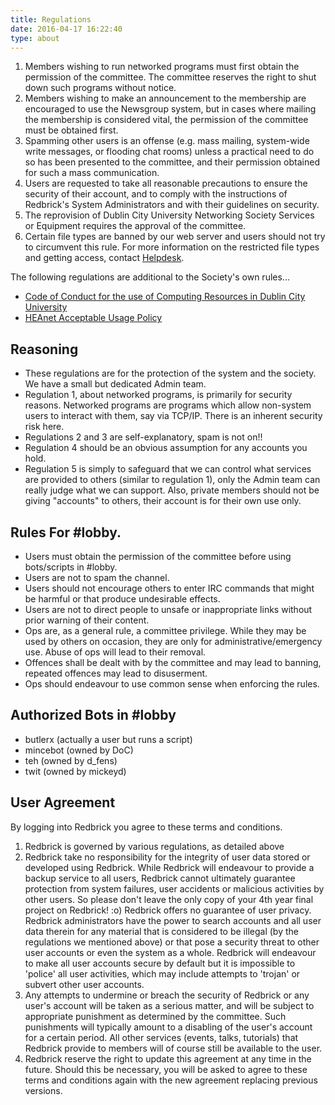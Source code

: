 ```yaml
---
title: Regulations
date: 2016-04-17 16:22:40
type: about
---
```



1. Members wishing to run networked programs must first obtain the permission
   of the committee. The committee reserves the right to shut down such
   programs without notice.
2. Members wishing to make an announcement to the membership are encouraged to
   use the Newsgroup system, but in cases where mailing the membership is
   considered vital, the permission of the committee must be obtained first.
3. Spamming other users is an offense (e.g. mass mailing, system-wide write
   messages, or flooding chat rooms) unless a practical need to do so has been
   presented to the committee, and their permission obtained for such a mass
   communication.
4. Users are requested to take all reasonable precautions to ensure the
   security of their account, and to comply with the instructions of Redbrick's
   System Administrators and with their guidelines on security.
5. The reprovision of Dublin City University Networking Society Services or
   Equipment requires the approval of the committee.
6. Certain file types are banned by our web server and users should not try to
   circumvent this rule. For more information on the restricted file types and
   getting access, contact [Helpdesk](mailto:helpdesk@redbrick.dcu.ie).


The following regulations are additional to the Society's own rules...
- [Code of Conduct for the use of Computing Resources in Dublin City
  University][1]
- [HEAnet Acceptable Usage Policy][2]

## Reasoning
- These regulations are for the protection of the system and the society. We
  have a small but dedicated Admin team.
- Regulation 1, about networked programs, is primarily for security reasons.
  Networked programs are programs which allow non-system users to interact with
  them, say via TCP/IP. There is an inherent security risk here.
- Regulations 2 and 3 are self-explanatory, spam is not on!!
- Regulation 4 should be an obvious assumption for any accounts you hold.
- Regulation 5 is simply to safeguard that we can control what services are
  provided to others (similar to regulation 1), only the Admin team can really
  judge what we can support. Also, private members should not be giving
  "accounts" to others, their account is for their own use only.

## Rules For #lobby.
- Users must obtain the permission of the committee before using bots/scripts
  in #lobby.
- Users are not to spam the channel.
- Users should not encourage others to enter IRC commands that might be harmful
  or that produce undesirable effects.
- Users are not to direct people to unsafe or inappropriate links without prior
  warning of their content.
- Ops are, as a general rule, a committee privilege. While they may be used by
  others on occasion, they are only for administrative/emergency use. Abuse of
  ops will lead to their removal.
- Offences shall be dealt with by the committee and may lead to banning,
  repeated offences may lead to disuserment.
- Ops should endeavour to use common sense when enforcing the rules.

## Authorized Bots in #lobby
- butlerx (actually a user but runs a script)
- mincebot (owned by DoC)
- teh (owned by d_fens)
- twit (owned by mickeyd)

## User Agreement
By logging into Redbrick you agree to these terms and conditions.

1. Redbrick is governed by various regulations, as detailed above
2. Redbrick take no responsibility for the integrity of user data stored or
   developed using Redbrick. While Redbrick will endeavour to provide a backup
   service to all users, Redbrick cannot ultimately guarantee protection from
   system failures, user accidents or malicious activities by other users. So
   please don't leave the only copy of your 4th year final project on Redbrick!
   :o) Redbrick offers no guarantee of user privacy. Redbrick administrators
   have the power to search accounts and all user data therein for any material
   that is considered to be illegal (by the regulations we mentioned above) or
   that pose a security threat to other user accounts or even the system as a
   whole. Redbrick will endeavour to make all user accounts secure by default
   but it is impossible to 'police' all user activities, which may include
   attempts to 'trojan' or subvert other user accounts.
3. Any attempts to undermine or breach the security of Redbrick or any user's
   account will be taken as a serious matter, and will be subject to
   appropriate punishment as determined by the committee. Such punishments will
   typically amount to a disabling of the user's account for a certain period.
   All other services (events, talks, tutorials) that Redbrick provide to
   members will of course still be available to the user.
4. Redbrick reserve the right to update this agreement at any time in the
   future. Should this be necessary, you will be asked to agree to these terms
   and conditions again with the new agreement replacing previous versions.

[1]: http://www.dcu.ie/csd/regulations.html
[2]: http://www.heanet.ie/about/aup
